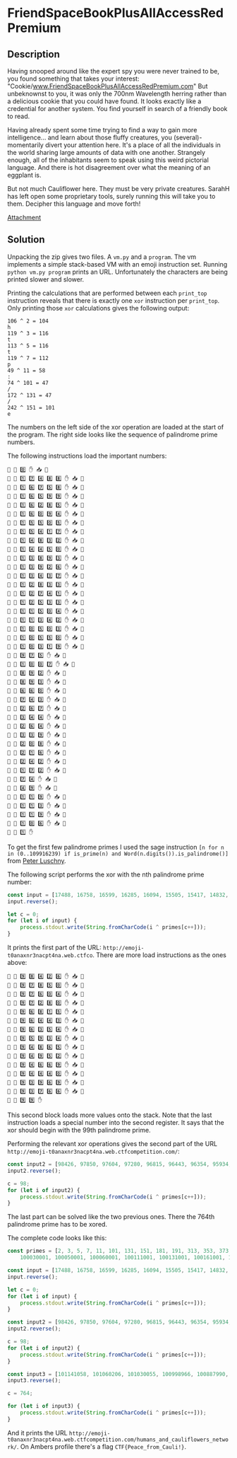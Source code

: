 # FriendSpaceBookPlusAllAccessRedPremium

## Description

Having snooped around like the expert spy you were never trained to be, you found something that takes your interest:
"Cookie/www.FriendSpaceBookPlusAllAccessRedPremium.com" But unbeknownst to you, it was only the 700nm Wavelength herring
rather than a delicious cookie that you could have found. It looks exactly like a credential for another system. You
find yourself in search of a friendly book to read.

Having already spent some time trying to find a way to gain more intelligence... and learn about those fluffy creatures,
you (several)-momentarily divert your attention here. It's a place of all the individuals in the world sharing large
amounts of data with one another. Strangely enough, all of the inhabitants seem to speak using this weird pictorial
language. And there is hot disagreement over what the meaning of an eggplant is.

But not much Cauliflower here. They must be very private creatures. SarahH has left open some proprietary tools, surely
running this will take you to them. Decipher this language and move forth!

[Attachment](775e97ff94e7dfe79293b62abed7e1ad17cdc6ebc82c4873cdca201c40569624)

## Solution

Unpacking the zip gives two files. A `vm.py` and a `program`. The vm implements a simple stack-based VM with an emoji
instruction set. Running `python vm.py program` prints an URL. Unfortunately the characters are being printed slower and
slower.

Printing the calculations that are performed between each `print_top` instruction reveals that there is exactly one
`xor` instruction per `print_top`. Only printing those `xor` calculations gives the following output:

```
106 ^ 2 = 104
h
119 ^ 3 = 116
t
113 ^ 5 = 116
t
119 ^ 7 = 112
p
49 ^ 11 = 58
:
74 ^ 101 = 47
/
172 ^ 131 = 47
/
242 ^ 151 = 101
e
```

The numbers on the left side of the xor operation are loaded at the start of the program. The right side looks like the
sequence of palindrome prime numbers.

The following instructions load the important numbers:

```
🚛 🥇 0️⃣ ✋ 📥 🥇
🚛 🥇 1️⃣ 7️⃣ 4️⃣ 8️⃣ 8️⃣ ✋ 📥 🥇
🚛 🥇 1️⃣ 6️⃣ 7️⃣ 5️⃣ 8️⃣ ✋ 📥 🥇
🚛 🥇 1️⃣ 6️⃣ 5️⃣ 9️⃣ 9️⃣ ✋ 📥 🥇
🚛 🥇 1️⃣ 6️⃣ 2️⃣ 8️⃣ 5️⃣ ✋ 📥 🥇
🚛 🥇 1️⃣ 6️⃣ 0️⃣ 9️⃣ 4️⃣ ✋ 📥 🥇
🚛 🥇 1️⃣ 5️⃣ 5️⃣ 0️⃣ 5️⃣ ✋ 📥 🥇
🚛 🥇 1️⃣ 5️⃣ 4️⃣ 1️⃣ 7️⃣ ✋ 📥 🥇
🚛 🥇 1️⃣ 4️⃣ 8️⃣ 3️⃣ 2️⃣ ✋ 📥 🥇
🚛 🥇 1️⃣ 4️⃣ 4️⃣ 5️⃣ 0️⃣ ✋ 📥 🥇
🚛 🥇 1️⃣ 3️⃣ 8️⃣ 9️⃣ 3️⃣ ✋ 📥 🥇
🚛 🥇 1️⃣ 3️⃣ 9️⃣ 2️⃣ 6️⃣ ✋ 📥 🥇
🚛 🥇 1️⃣ 3️⃣ 4️⃣ 3️⃣ 7️⃣ ✋ 📥 🥇
🚛 🥇 1️⃣ 2️⃣ 8️⃣ 3️⃣ 3️⃣ ✋ 📥 🥇
🚛 🥇 1️⃣ 2️⃣ 7️⃣ 4️⃣ 1️⃣ ✋ 📥 🥇
🚛 🥇 1️⃣ 2️⃣ 5️⃣ 3️⃣ 3️⃣ ✋ 📥 🥇
🚛 🥇 1️⃣ 1️⃣ 5️⃣ 0️⃣ 4️⃣ ✋ 📥 🥇
🚛 🥇 1️⃣ 1️⃣ 3️⃣ 4️⃣ 2️⃣ ✋ 📥 🥇
🚛 🥇 1️⃣ 0️⃣ 5️⃣ 0️⃣ 3️⃣ ✋ 📥 🥇
🚛 🥇 1️⃣ 0️⃣ 5️⃣ 5️⃣ 0️⃣ ✋ 📥 🥇
🚛 🥇 1️⃣ 0️⃣ 3️⃣ 1️⃣ 9️⃣ ✋ 📥 🥇
🚛 🥇 9️⃣ 7️⃣ 5️⃣ ✋ 📥 🥇
🚛 🥇 1️⃣ 0️⃣ 0️⃣ 7️⃣ ✋ 📥 🥇
🚛 🥇 8️⃣ 9️⃣ 2️⃣ ✋ 📥 🥇
🚛 🥇 8️⃣ 9️⃣ 3️⃣ ✋ 📥 🥇
🚛 🥇 6️⃣ 6️⃣ 0️⃣ ✋ 📥 🥇
🚛 🥇 7️⃣ 4️⃣ 3️⃣ ✋ 📥 🥇
🚛 🥇 2️⃣ 6️⃣ 7️⃣ ✋ 📥 🥇
🚛 🥇 3️⃣ 4️⃣ 4️⃣ ✋ 📥 🥇
🚛 🥇 2️⃣ 6️⃣ 4️⃣ ✋ 📥 🥇
🚛 🥇 3️⃣ 3️⃣ 9️⃣ ✋ 📥 🥇
🚛 🥇 2️⃣ 0️⃣ 8️⃣ ✋ 📥 🥇
🚛 🥇 2️⃣ 1️⃣ 6️⃣ ✋ 📥 🥇
🚛 🥇 2️⃣ 4️⃣ 2️⃣ ✋ 📥 🥇
🚛 🥇 1️⃣ 7️⃣ 2️⃣ ✋ 📥 🥇
🚛 🥇 7️⃣ 4️⃣ ✋ 📥 🥇
🚛 🥇 4️⃣ 9️⃣ ✋ 📥 🥇
🚛 🥇 1️⃣ 1️⃣ 9️⃣ ✋ 📥 🥇
🚛 🥇 1️⃣ 1️⃣ 3️⃣ ✋ 📥 🥇
🚛 🥇 1️⃣ 1️⃣ 9️⃣ ✋ 📥 🥇
🚛 🥇 1️⃣ 0️⃣ 6️⃣ ✋ 📥 🥇
🚛 🥈 1️⃣ ✋
```

To get the first few palindrome primes I used the sage instruction `[n for n in (0..109916239) if is_prime(n) and
Word(n.digits()).is_palindrome()]` from [Peter Luschny](https://oeis.org/A002385).

The following script performs the xor with the nth palindrome prime number:

```js
const input = [17488, 16758, 16599, 16285, 16094, 15505, 15417, 14832, 14450, 13893, 13926, 13437, 12833, 12741, 12533, 11504, 11342, 10503, 10550, 10319, 975, 1007, 892, 893, 660, 743, 267, 344, 264, 339, 208, 216, 242, 172, 74, 49, 119, 113, 119, 106];
input.reverse();

let c = 0;
for (let i of input) {
    process.stdout.write(String.fromCharCode(i ^ primes[c++]));
}
```

It prints the first part of the URL: `http://emoji-t0anaxnr3nacpt4na.web.ctfco`. There are more load instructions as the
ones above:

```
🚛 🥇 9️⃣ 8️⃣ 4️⃣ 2️⃣ 6️⃣ ✋ 📥 🥇
🚛 🥇 9️⃣ 7️⃣ 8️⃣ 5️⃣ 0️⃣ ✋ 📥 🥇
🚛 🥇 9️⃣ 7️⃣ 6️⃣ 0️⃣ 4️⃣ ✋ 📥 🥇
🚛 🥇 9️⃣ 7️⃣ 2️⃣ 8️⃣ 0️⃣ ✋ 📥 🥇
🚛 🥇 9️⃣ 6️⃣ 8️⃣ 1️⃣ 5️⃣ ✋ 📥 🥇
🚛 🥇 9️⃣ 6️⃣ 4️⃣ 4️⃣ 3️⃣ ✋ 📥 🥇
🚛 🥇 9️⃣ 6️⃣ 3️⃣ 5️⃣ 4️⃣ ✋ 📥 🥇
🚛 🥇 9️⃣ 5️⃣ 9️⃣ 3️⃣ 4️⃣ ✋ 📥 🥇
🚛 🥇 9️⃣ 4️⃣ 8️⃣ 6️⃣ 5️⃣ ✋ 📥 🥇
🚛 🥇 9️⃣ 4️⃣ 9️⃣ 5️⃣ 2️⃣ ✋ 📥 🥇
🚛 🥇 9️⃣ 4️⃣ 6️⃣ 6️⃣ 9️⃣ ✋ 📥 🥇
🚛 🥇 9️⃣ 4️⃣ 4️⃣ 4️⃣ 0️⃣ ✋ 📥 🥇
🚛 🥇 9️⃣ 3️⃣ 9️⃣ 6️⃣ 9️⃣ ✋ 📥 🥇
🚛 🥇 9️⃣ 3️⃣ 7️⃣ 6️⃣ 6️⃣ ✋ 📥 🥇
🚛 🥈 9️⃣ 9️⃣ ✋
```

This second block loads more values onto the stack. Note that the last instruction loads a special number into the second
register. It says that the xor should begin with the 99th palindrome prime.

Performing the relevant xor operations gives the second part of the URL
`http://emoji-t0anaxnr3nacpt4na.web.ctfcompetition.com/`:

```js
const input2 = [98426, 97850, 97604, 97280, 96815, 96443, 96354, 95934, 94865, 94952, 94669, 94440, 93969, 93766];
input2.reverse();

c = 98;
for (let i of input2) {
    process.stdout.write(String.fromCharCode(i ^ primes[c++]));
}
```

The last part can be solved like the two previous ones. There the 764th palindrome prime has to be xored.

The complete code looks like this:
```js
const primes = [2, 3, 5, 7, 11, 101, 131, 151, 181, 191, 313, 353, 373, 383, 727, 757, 787, 797, 919, 929, 10301, 10501, 10601, 11311, 11411, 12421, 12721, 12821, 13331, 13831, 13931, 14341, 14741, 15451, 15551, 16061, 16361, 16561, 16661, 17471, 17971, 18181, 18481, 19391, 19891, 19991, 30103, 30203, 30403, 30703, 30803, 31013, 31513, 32323, 32423, 33533, 34543, 34843, 35053, 35153, 35353, 35753, 36263, 36563, 37273, 37573, 38083, 38183, 38783, 39293, 70207, 70507, 70607, 71317, 71917, 72227, 72727, 73037, 73237, 73637, 74047, 74747, 75557, 76367, 76667, 77377, 77477, 77977, 78487, 78787, 78887, 79397, 79697, 79997, 90709, 91019, 93139, 93239, 93739, 94049, 94349, 94649, 94849, 94949, 95959, 96269, 96469, 96769, 97379, 97579, 97879, 98389, 98689, 1003001, 1008001, 1022201, 1028201, 1035301, 1043401, 1055501, 1062601, 1065601, 1074701, 1082801, 1085801, 1092901, 1093901, 1114111, 1117111, 1120211, 1123211, 1126211, 1129211, 1134311, 1145411, 1150511, 1153511, 1160611, 1163611, 1175711, 1177711, 1178711, 1180811, 1183811, 1186811, 1190911, 1193911, 1196911, 1201021, 1208021, 1212121, 1215121, 1218121, 1221221, 1235321, 1242421, 1243421, 1245421, 1250521, 1253521, 1257521, 1262621, 1268621, 1273721, 1276721, 1278721, 1280821, 1281821, 1286821, 1287821, 1300031, 1303031, 1311131, 1317131, 1327231, 1328231, 1333331, 1335331, 1338331, 1343431, 1360631, 1362631, 1363631, 1371731, 1374731, 1390931, 1407041, 1409041, 1411141, 1412141, 1422241, 1437341, 1444441, 1447441, 1452541, 1456541, 1461641, 1463641, 1464641, 1469641, 1486841, 1489841, 1490941, 1496941, 1508051, 1513151, 1520251, 1532351, 1535351, 1542451, 1548451, 1550551, 1551551, 1556551, 1557551, 1565651, 1572751, 1579751, 1580851, 1583851, 1589851, 1594951, 1597951, 1598951, 1600061, 1609061, 1611161, 1616161, 1628261, 1630361, 1633361, 1640461, 1643461, 1646461, 1654561, 1657561, 1658561, 1660661, 1670761, 1684861, 1685861, 1688861, 1695961, 1703071, 1707071, 1712171, 1714171, 1730371, 1734371, 1737371, 1748471, 1755571, 1761671, 1764671, 1777771, 1793971, 1802081, 1805081, 1820281, 1823281, 1824281, 1826281, 1829281, 1831381, 1832381, 1842481, 1851581, 1853581, 1856581, 1865681, 1876781, 1878781, 1879781, 1880881, 1881881, 1883881, 1884881, 1895981, 1903091, 1908091, 1909091, 1917191, 1924291, 1930391, 1936391, 1941491, 1951591, 1952591, 1957591, 1958591, 1963691, 1968691, 1969691, 1970791, 1976791, 1981891, 1982891, 1984891, 1987891, 1988891, 1993991, 1995991, 1998991, 3001003, 3002003, 3007003, 3016103, 3026203, 3064603, 3065603, 3072703, 3073703, 3075703, 3083803, 3089803, 3091903, 3095903, 3103013, 3106013, 3127213, 3135313, 3140413, 3155513, 3158513, 3160613, 3166613, 3181813, 3187813, 3193913, 3196913, 3198913, 3211123, 3212123, 3218123, 3222223, 3223223, 3228223, 3233323, 3236323, 3241423, 3245423, 3252523, 3256523, 3258523, 3260623, 3267623, 3272723, 3283823, 3285823, 3286823, 3288823, 3291923, 3293923, 3304033, 3305033, 3307033, 3310133, 3315133, 3319133, 3321233, 3329233, 3331333, 3337333, 3343433, 3353533, 3362633, 3364633, 3365633, 3368633, 3380833, 3391933, 3392933, 3400043, 3411143, 3417143, 3424243, 3425243, 3427243, 3439343, 3441443, 3443443, 3444443, 3447443, 3449443, 3452543, 3460643, 3466643, 3470743, 3479743, 3485843, 3487843, 3503053, 3515153, 3517153, 3528253, 3541453, 3553553, 3558553, 3563653, 3569653, 3586853, 3589853, 3590953, 3591953, 3594953, 3601063, 3607063, 3618163, 3621263, 3627263, 3635363, 3643463, 3646463, 3670763, 3673763, 3680863, 3689863, 3698963, 3708073, 3709073, 3716173, 3717173, 3721273, 3722273, 3728273, 3732373, 3743473, 3746473, 3762673, 3763673, 3765673, 3768673, 3769673, 3773773, 3774773, 3781873, 3784873, 3792973, 3793973, 3799973, 3804083, 3806083, 3812183, 3814183, 3826283, 3829283, 3836383, 3842483, 3853583, 3858583, 3863683, 3864683, 3867683, 3869683, 3871783, 3878783, 3893983, 3899983, 3913193, 3916193, 3918193, 3924293, 3927293, 3931393, 3938393, 3942493, 3946493, 3948493, 3964693, 3970793, 3983893, 3991993, 3994993, 3997993, 3998993, 7014107, 7035307, 7036307, 7041407, 7046407, 7057507, 7065607, 7069607, 7073707, 7079707, 7082807, 7084807, 7087807, 7093907, 7096907, 7100017, 7114117, 7115117, 7118117, 7129217, 7134317, 7136317, 7141417, 7145417, 7155517, 7156517, 7158517, 7159517, 7177717, 7190917, 7194917, 7215127, 7226227, 7246427, 7249427, 7250527, 7256527, 7257527, 7261627, 7267627, 7276727, 7278727, 7291927, 7300037, 7302037, 7310137, 7314137, 7324237, 7327237, 7347437, 7352537, 7354537, 7362637, 7365637, 7381837, 7388837, 7392937, 7401047, 7403047, 7409047, 7415147, 7434347, 7436347, 7439347, 7452547, 7461647, 7466647, 7472747, 7475747, 7485847, 7486847, 7489847, 7493947, 7507057, 7508057, 7518157, 7519157, 7521257, 7527257, 7540457, 7562657, 7564657, 7576757, 7586857, 7592957, 7594957, 7600067, 7611167, 7619167, 7622267, 7630367, 7632367, 7644467, 7654567, 7662667, 7665667, 7666667, 7668667, 7669667, 7674767, 7681867, 7690967, 7693967, 7696967, 7715177, 7718177, 7722277, 7729277, 7733377, 7742477, 7747477, 7750577, 7758577, 7764677, 7772777, 7774777, 7778777, 7782877, 7783877, 7791977, 7794977, 7807087, 7819187, 7820287, 7821287, 7831387, 7832387, 7838387, 7843487, 7850587, 7856587, 7865687, 7867687, 7868687, 7873787, 7884887, 7891987, 7897987, 7913197, 7916197, 7930397, 7933397, 7935397, 7938397, 7941497, 7943497, 7949497, 7957597, 7958597, 7960697, 7977797, 7984897, 7985897, 7987897, 7996997, 9002009, 9015109, 9024209, 9037309, 9042409, 9043409, 9045409, 9046409, 9049409, 9067609, 9073709, 9076709, 9078709, 9091909, 9095909, 9103019, 9109019, 9110119, 9127219, 9128219, 9136319, 9149419, 9169619, 9173719, 9174719, 9179719, 9185819, 9196919, 9199919, 9200029, 9209029, 9212129, 9217129, 9222229, 9223229, 9230329, 9231329, 9255529, 9269629, 9271729, 9277729, 9280829, 9286829, 9289829, 9318139, 9320239, 9324239, 9329239, 9332339, 9338339, 9351539, 9357539, 9375739, 9384839, 9397939, 9400049, 9414149, 9419149, 9433349, 9439349, 9440449, 9446449, 9451549, 9470749, 9477749, 9492949, 9493949, 9495949, 9504059, 9514159, 9526259, 9529259, 9547459, 9556559, 9558559, 9561659, 9577759, 9583859, 9585859, 9586859, 9601069, 9602069, 9604069, 9610169, 9620269, 9624269, 9626269, 9632369, 9634369, 9645469, 9650569, 9657569, 9670769, 9686869, 9700079, 9709079, 9711179, 9714179, 9724279, 9727279, 9732379, 9733379, 9743479, 9749479, 9752579, 9754579, 9758579, 9762679, 9770779, 9776779, 9779779, 9781879, 9782879, 9787879, 9788879, 9795979, 9801089, 9807089, 9809089, 9817189, 9818189, 9820289, 9822289, 9836389, 9837389, 9845489, 9852589, 9871789, 9888889, 9889889, 9896989, 9902099, 9907099, 9908099, 9916199, 9918199, 9919199, 9921299, 9923299, 9926299, 9927299, 9931399, 9932399, 9935399, 9938399, 9957599, 9965699, 9978799, 9980899, 9981899, 9989899,
    100030001, 100050001, 100060001, 100111001, 100131001, 100161001, 100404001, 100656001, 100707001, 100767001, 100888001, 100999001, 101030101, 101060101, 101141101, 101171101, 101282101, 101292101, 101343101, 101373101, 101414101, 101424101, 101474101, 101595101, 101616101, 101717101, 101777101, 101838101, 101898101, 101919101, 101949101, 101999101, 102040201, 102070201, 102202201, 102232201, 102272201, 102343201, 102383201, 102454201, 102484201, 102515201, 102676201, 102686201, 102707201, 102808201, 102838201, 103000301, 103060301, 103161301, 103212301, 103282301, 103303301, 103323301, 103333301, 103363301, 103464301, 103515301, 103575301, 103696301, 103777301, 103818301, 103828301, 103909301, 103939301, 104000401, 104030401, 104040401, 104111401, 104222401, 104282401, 104333401, 104585401, 104616401, 104787401, 104838401, 104919401, 104949401, 105121501, 105191501, 105202501, 105262501, 105272501, 105313501, 105323501, 105343501, 105575501, 105616501, 105656501, 105757501, 105818501, 105868501, 105929501, 106060601, 106111601, 106131601, 106191601, 106222601, 106272601, 106353601, 106444601, 106464601, 106545601, 106555601, 106717601, 106909601, 106929601, 107000701, 107070701, 107121701, 107232701, 107393701, 107414701, 107424701, 107595701, 107636701, 107646701, 107747701, 107757701, 107828701, 107858701, 107868701, 107888701, 107939701, 107949701, 108070801, 108101801, 108121801, 108151801, 108212801, 108323801, 108373801, 108383801, 108434801, 108464801, 108484801, 108494801, 108505801, 108565801, 108686801, 108707801, 108767801, 108838801, 108919801, 108959801, 109000901, 109101901, 109111901, 109161901, 109333901, 109404901, 109434901, 109444901, 109474901, 109575901, 109656901, 109747901, 109777901, 109797901, 109818901, 109909901];

const input = [17488, 16758, 16599, 16285, 16094, 15505, 15417, 14832, 14450, 13893, 13926, 13437, 12833, 12741, 12533, 11504, 11342, 10503, 10550, 10319, 975, 1007, 892, 893, 660, 743, 267, 344, 264, 339, 208, 216, 242, 172, 74, 49, 119, 113, 119, 106];
input.reverse();

let c = 0;
for (let i of input) {
    process.stdout.write(String.fromCharCode(i ^ primes[c++]));
}

const input2 = [98426, 97850, 97604, 97280, 96815, 96443, 96354, 95934, 94865, 94952, 94669, 94440, 93969, 93766];
input2.reverse();

c = 98;
for (let i of input2) {
    process.stdout.write(String.fromCharCode(i ^ primes[c++]));
}

const input3 = [101141058, 101060206, 101030055, 100998966, 100887990, 100767085, 100707036, 100656111, 100404094, 100160922, 100131019, 100111100, 100059926, 100049982, 100030045, 9989997, 9981858, 9980815, 9978842, 9965794, 9957564, 9938304, 9935427, 9932289, 9931494, 9927388, 9926376, 9923213, 9921394, 9919154, 9918082, 9916239];
input3.reverse();

c = 764;

for (let i of input3) {
    process.stdout.write(String.fromCharCode(i ^ primes[c++]));
}
```

And it prints the URL `http://emoji-t0anaxnr3nacpt4na.web.ctfcompetition.com/humans_and_cauliflowers_network/`.
On Ambers profile there's a flag `CTF{Peace_from_Cauli!}`.
